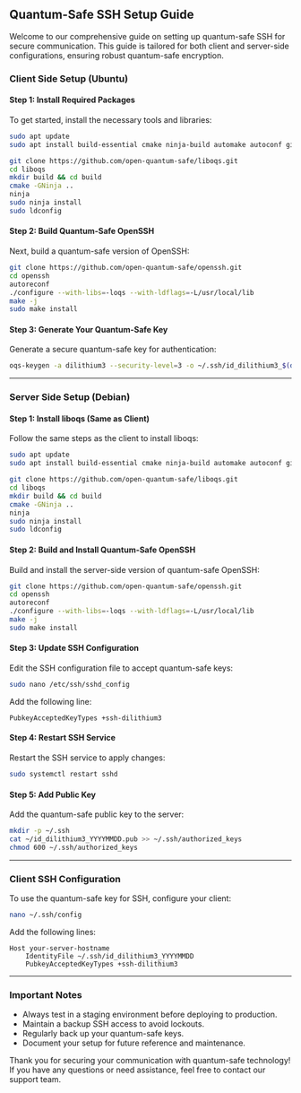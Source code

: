## Quantum-Safe SSH Setup Guide

Welcome to our comprehensive guide on setting up quantum-safe SSH for secure communication. This guide is tailored for both client and server-side configurations, ensuring robust quantum-safe encryption.

### Client Side Setup (Ubuntu)

#### Step 1: Install Required Packages
To get started, install the necessary tools and libraries:
```bash
sudo apt update
sudo apt install build-essential cmake ninja-build automake autoconf git python3 pkg-config python3-pytest

git clone https://github.com/open-quantum-safe/liboqs.git
cd liboqs
mkdir build && cd build
cmake -GNinja ..
ninja
sudo ninja install
sudo ldconfig
```

#### Step 2: Build Quantum-Safe OpenSSH
Next, build a quantum-safe version of OpenSSH:
```bash
git clone https://github.com/open-quantum-safe/openssh.git
cd openssh
autoreconf
./configure --with-libs=-loqs --with-ldflags=-L/usr/local/lib
make -j
sudo make install
```

#### Step 3: Generate Your Quantum-Safe Key
Generate a secure quantum-safe key for authentication:
```bash
oqs-keygen -a dilithium3 --security-level=3 -o ~/.ssh/id_dilithium3_$(date +%Y%m%d)
```

---

### Server Side Setup (Debian)

#### Step 1: Install liboqs (Same as Client)
Follow the same steps as the client to install liboqs:
```bash
sudo apt update
sudo apt install build-essential cmake ninja-build automake autoconf git python3 pkg-config python3-pytest

git clone https://github.com/open-quantum-safe/liboqs.git
cd liboqs
mkdir build && cd build
cmake -GNinja ..
ninja
sudo ninja install
sudo ldconfig
```

#### Step 2: Build and Install Quantum-Safe OpenSSH
Build and install the server-side version of quantum-safe OpenSSH:
```bash
git clone https://github.com/open-quantum-safe/openssh.git
cd openssh
autoreconf
./configure --with-libs=-loqs --with-ldflags=-L/usr/local/lib
make -j
sudo make install
```

#### Step 3: Update SSH Configuration
Edit the SSH configuration file to accept quantum-safe keys:
```bash
sudo nano /etc/ssh/sshd_config
```
Add the following line:
```
PubkeyAcceptedKeyTypes +ssh-dilithium3
```

#### Step 4: Restart SSH Service
Restart the SSH service to apply changes:
```bash
sudo systemctl restart sshd
```

#### Step 5: Add Public Key
Add the quantum-safe public key to the server:
```bash
mkdir -p ~/.ssh
cat ~/id_dilithium3_YYYYMMDD.pub >> ~/.ssh/authorized_keys
chmod 600 ~/.ssh/authorized_keys
```

---

### Client SSH Configuration
To use the quantum-safe key for SSH, configure your client:
```bash
nano ~/.ssh/config
```
Add the following lines:
```
Host your-server-hostname
    IdentityFile ~/.ssh/id_dilithium3_YYYYMMDD
    PubkeyAcceptedKeyTypes +ssh-dilithium3
```

---

### Important Notes
- Always test in a staging environment before deploying to production.
- Maintain a backup SSH access to avoid lockouts.
- Regularly back up your quantum-safe keys.
- Document your setup for future reference and maintenance.

Thank you for securing your communication with quantum-safe technology! If you have any questions or need assistance, feel free to contact our support team.

